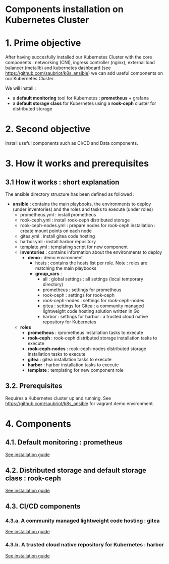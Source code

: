 # Components installation on Kubernetes Cluster

# 1. Prime objective
After having succesfully installed our Kubernetes Cluster with the core components : networking (CNI), ingress controller (nginx), external load balancer (metallb) and kubernetes dashboard (see https://github.com/saubriot/k8s_ansible) we can add useful components on our Kubernetes Cluster.

We will install :
- a **default monitoring** tool for Kubernetes : **prometheus** + grafana
- a **default storage class** for Kubernetes using a **rook-ceph** cluster for distributed storage

# 2. Second objective
Install useful components such as CI/CD and Data components.

# 3. How it works and prerequisites
## 3.1 How it works : short explanation 
The ansible directory structure has been defined as followed :
- **ansible** : contains the main playbooks, the environments to deploy (under inventories) and the roles and tasks to execute (under roles) 
  - prometheus.yml : install prometheus
  - rook-ceph.yml : install rook-ceph distributed storage
  - rook-ceph-nodes.yml : prepare nodes for rook-ceph installation : create mount points on each node
  - gitea.yml : install gitea code hosting
  - harbor.yml : install harbor repository
  - template.yml : templating script for new component
  - **inventories** : contains information about the environments to deploy
    - **demo** : demo environment
      - hosts : contains the hosts list per role. Note : roles are matching the main playbooks
      - **group_vars** :
        - all : global settings : all settings (local temporary directory)
        - prometheus : settings for prometheus
        - rook-ceph : settings for rook-ceph        
        - rook-ceph-nodes : settings for rook-ceph-nodes
        - gitea : settings for Gitea : a community managed lightweight code hosting solution written in Go
        - harbor : settings for harbor : a trusted cloud native repository for Kubernetes        
  - **roles**
    - **prometheus** : rprometheus installation tasks to execute
    - **rook-ceph** : rook-ceph distributed storage installation tasks to execute
    - **rook-ceph-nodes** : rook-ceph-nodes distributed storage installation tasks to execute
    - **gitea** : gitea installation tasks to execute
    - **harbor** : harbor installation tasks to execute 
    - **template** : templating for new component role

## 3.2. Prerequisites 
Requires a Kubernetes cluster up and running.
See https://github.com/saubriot/k8s_ansible for vagrant demo environment.

# 4. Components
## 4.1. Default monitoring : prometheus

[See installation guide](README-prometheus.md)

## 4.2. Distributed storage and default storage class : rook-ceph

[See installation guide](README-rook-ceph.md)

## 4.3. CI/CD components
### 4.3.a. A community managed lightweight code hosting : gitea

[See installation guide](README-gitea.md)

### 4.3.b. A trusted cloud native repository for Kubernetes : harbor

[See installation guide](README-harbor.md)

